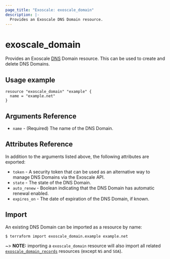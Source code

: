 ```yaml
---
page_title: "Exoscale: exoscale_domain"
description: |-
  Provides an Exoscale DNS Domain resource.
---
```


# exoscale\_domain

Provides an Exoscale [DNS][dns-doc] Domain resource. This can be used to create and delete DNS Domains.


## Usage example

```hcl
resource "exoscale_domain" "example" {
  name = "example.net"
}
```


## Arguments Reference

* `name` - (Required) The name of the DNS Domain.


## Attributes Reference

In addition to the arguments listed above, the following attributes are exported:

* `token` - A security token that can be used as an alternative way to manage DNS Domains via the Exoscale API.
* `state` - The state of the DNS Domain.
* `auto_renew` - Boolean indicating that the DNS Domain has automatic renewal enabled.
* `expires_on` - The date of expiration of the DNS Domain, if known.


## Import

An existing DNS Domain can be imported as a resource by name:

```console
$ terraform import exoscale_domain.example example.net
```

~> **NOTE:** importing a `exoscale_domain` resource will also import all related [`exoscale_domain_records`][r-domain_record] resources (except `NS` and `SOA`).


[dns-doc]: https://community.exoscale.com/documentation/dns/
[r-domain_record]: ../resources/domain_record
